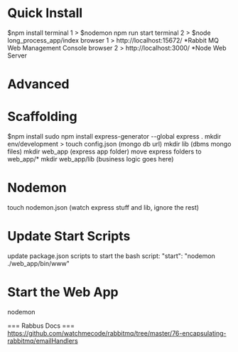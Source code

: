 # Quick Install
$npm install
terminal 1 > $nodemon npm run start
terminal 2 > $node long_process_app/index
browser 1 > http://localhost:15672/ *Rabbit MQ Web Management Console
browser 2 > http://localhost:3000/ *Node Web Server 

# Advanced 

# Scaffolding 
$npm install
sudo npm install express-generator --global
express . 
mkdir env/development > touch config.json (mongo db url)
mkdir lib (dbms mongo files)
mkdir web_app (express app folder)
move express folders to web_app/*
mkdir web_app/lib (business logic goes here)

# Nodemon 
touch nodemon.json (watch express stuff and lib, ignore the rest)

# Update Start Scripts 
update package.json scripts to start the bash script: "start": "nodemon ./web_app/bin/www"

# Start the Web App 
nodemon

=== Rabbus Docs ===
https://github.com/watchmecode/rabbitmq/tree/master/76-encapsulating-rabbitmq/emailHandlers